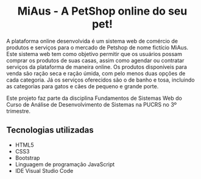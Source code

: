 <h1 align="center"> MiAus - A PetShop online do seu pet!</h1>

A plataforma online desenvolvida é um sistema web de comércio de produtos e
serviços para o mercado de Petshop de nome fictício MiAus. Este sistema web tem como
objetivo permitir que os usuários possam comprar os produtos de suas casas, assim como
agendar ou contratar serviços da plataforma de maneira online. Os produtos disponíveis para
venda são ração seca e ração úmida, com pelo menos duas opções de cada categoria. Já os
serviços oferecidos são o de banho e tosa, incluindo as categorias para gatos e cães de
pequeno e grande porte.

Este projeto faz parte da disciplina Fundamentos de Sistemas Web do Curso de Análise de Desenvolvimento de Sistemas na PUCRS no 3º trimestre.

## Tecnologias utilizadas

- HTML5
- CSS3
- Bootstrap
- Linguagem de programação JavaScript
- IDE Visual Studio Code
